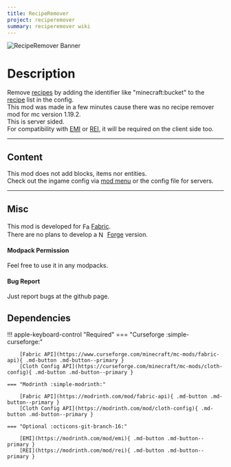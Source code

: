```yaml
---
title: RecipeRemover
project: reciperemover
summary: reciperemover wiki
---
```

<script src="/wiki/javascripts/data.js"></script>
<script src="/wiki/javascripts/sidebar.js" id="reciperemover"></script>

![RecipeRemover Banner](/wiki/assets/general/banner/reciperemoverbanner.png)

<!-- ---
<div id="showcase-gallery" modid="reciperemover" image_1="reciperemover_image_1" image_2="reciperemover_image_2" image_3="reciperemover_image_3"></div>
<script src="/wiki/javascripts/showcase.js"></script>
--- -->

# Description
Remove [recipes](https://minecraft.wiki/w/Recipe) by adding the identifier like "minecraft:bucket" to the [recipe](https://minecraft.wiki/w/Recipe) list in the config.  
This mod was made in a few minutes cause there was no recipe remover mod for mc version 1.19.2.  
This is server sided.  
For compatibility with [EMI](https://modrinth.com/mod/emi) or [REI](https://modrinth.com/mod/rei), it will be required on the client side too.

---
## Content
This mod does not add blocks, items nor entities.  
Check out the ingame config via [mod menu](https://modrinth.com/mod/modmenu/versions) or the config file for servers.
  
---
## Misc
This mod is developed for <img src="https://fabricmc.net/assets/logo.png" alt="Fabric" width="16" height="16" style="position: relative; top: 3px;"> [Fabric](https://fabricmc.net/).  
There are no plans to develop a <img src="https://neoforged.net/img/authors/neoforged.png" alt="NeoForged" width="16" height="16" style="position: relative; top: 3px;"> [Forge](https://neoforged.net/) version.  

#### Modpack Permission
Feel free to use it in any modpacks.  

#### Bug Report
Just report bugs at the github page.  

## Dependencies

!!! apple-keyboard-control "Required"
    === "Curseforge :simple-curseforge:"

        [Fabric API](https://www.curseforge.com/minecraft/mc-mods/fabric-api){ .md-button .md-button--primary }
        [Cloth Config API](https://curseforge.com/minecraft/mc-mods/cloth-config){ .md-button .md-button--primary }

    === "Modrinth :simple-modrinth:"

        [Fabric API](https://modrinth.com/mod/fabric-api){ .md-button .md-button--primary }
        [Cloth Config API](https://modrinth.com/mod/cloth-config){ .md-button .md-button--primary }
    
    === "Optional :octicons-git-branch-16:"

        [EMI](https://modrinth.com/mod/emi){ .md-button .md-button--primary }
        [REI](https://modrinth.com/mod/rei){ .md-button .md-button--primary }
